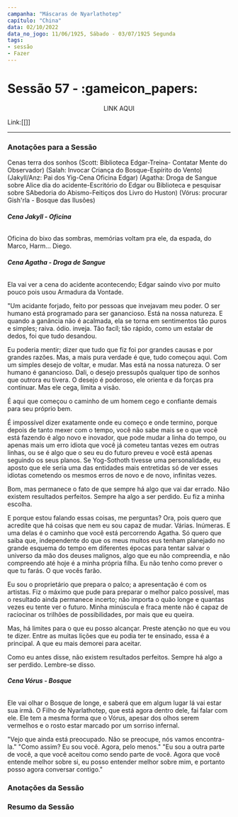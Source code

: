 ```yaml
---
campanha: "Máscaras de Nyarlathotep"
capítulo: "China"
data: 02/10/2022
data_no_jogo: 11/06/1925, Sábado - 03/07/1925 Segunda
tags: 
- sessão
- Fazer
---
```

# Sessão 57 -  :gameicon_papers:

<div align="center">LINK AQUI</div>

Link:[[]]

---
### Anotações para a Sessão
Cenas terra dos sonhos
(Scott: Biblioteca Edgar-Treina- Contatar Mente do Observador)
(Salah: Invocar Criança do Bosque-Espírito do Vento)
(Jakyll/Anz: Pai dos Yig-Cena Oficina Edgar)
(Agatha: Droga de Sangue sobre Alice dia do acidente-Escritório do Edgar ou Biblioteca e pesquisar sobre SAbedoria do Abismo-Feitiços dos Livro do Huston)
(Vórus: procurar Gish'rla - Bosque das Ilusões)

###### **Cena Jakyll - Oficina**
Oficina do bixo das sombras,
memórias voltam pra ele, da espada, do Marco,
Harm...
Diego.
###### **Cena Agatha - Droga de Sangue**
Ela vai ver a cena do acidente acontecendo; Edgar saindo vivo por muito pouco pois usou Armadura da Vontade.

"Um acidante forjado, feito por pessoas que invejavam meu poder. O ser humano está programado para ser ganancioso. Está na nossa natureza. E quando a ganância não é acalmada, ela se torna em sentimentos tão puros e simples; raiva. ódio. inveja. Tão facíl; tão rápido, como um estalar de dedos, foi que tudo desandou.

Eu poderia mentir; dizer que tudo que fiz foi por grandes causas e por grandes razões. Mas, a mais pura verdade é que, tudo começou aqui. Com um simples desejo de voltar, e mudar. Mas está na nossa natureza. O ser humano é ganancioso. Dali, o desejo pressupôs qualquer tipo de sonhos que outrora eu tivera. O desejo é poderoso, ele orienta e da forças pra continuar. Mas ele cega, limita a visão. 

É aqui que começou o caminho de um homem cego e confiante demais para seu próprio bem.

É impossível dizer exatamente onde eu começo e onde termino, porque depois de tanto mexer com o tempo, você não sabe mais se o que você está fazendo é algo novo e inovador, que pode mudar a linha do tempo, ou apenas mais um erro idiota que você já cometeu tantas vezes em outras linhas, ou se é algo que o seu eu do futuro preveu e você está apenas seguindo os seus planos. Se Yog-Sothoth tivesse uma personalidade, eu aposto que ele seria uma das entidades mais entretidas só de ver esses idiotas cometendo os mesmos erros de novo e de novo, infinitas vezes.

Bom, mas permanece o fato de que sempre há algo que vai dar errado. Não existem resultados perfeitos. Sempre ha algo a ser perdido. Eu fiz a minha escolha.

E porque estou falando essas coisas, me perguntas? Ora, pois quero que acredite que há coisas que nem eu sou capaz de mudar. Várias. Inúmeras. E uma delas é o caminho que você está percorrendo Agatha. Só quero que saiba que, independente do que os meus muitos eus tenham planejado no grande esquema do tempo em diferentes épocas para tentar salvar o universo da mão dos deuses malignos, algo que eu não compreendia, e não compreendo até hoje é a minha própria filha. Eu não tenho como prever o que tu farás. O que vocês farão. 

Eu sou o proprietário que prepara o palco; a apresentação é com os artistas. Fiz o máximo que pude para preparar o melhor palco possível, mas o resultado ainda permanece incerto; não importa o quão longe e quantas vezes eu tente ver o futuro. Minha minúscula e fraca mente não é capaz de raciocinar os trilhões de possibilidades, por mais que eu queira.

Mas, há limites para o que eu posso alcançar. Preste atenção no que eu vou te dizer. Entre as muitas lições que eu podia ter te ensinado, essa é a principal. A que eu mais demorei para aceitar.

Como eu antes disse, não existem resultados perfeitos. Sempre há algo a ser perdido. Lembre-se disso.

###### **Cena Vórus - Bosque**
Ele vai olhar o Bosque de longe, e saberá que em algum lugar lá vai estar sua irmã.
O Filho de Nyarlathotep, que está agora dentro dele, fai falar com ele.
Ele tem a mesma forma que o Vórus, apesar dos olhos serem vermelhos e o rosto estar marcado por um sorriso infernal.

"Vejo que ainda está preocupado. Não se preocupe, nós vamos encontra-la."
"Como assim? Eu sou você. Agora, pelo menos."
"Eu sou a outra parte de você, a que você aceitou como sendo parte de você. Agora que você entende melhor sobre si, eu posso entender melhor sobre mim, e portanto posso agora conversar contigo."
### Anotações da Sessão
### Resumo da Sessão


